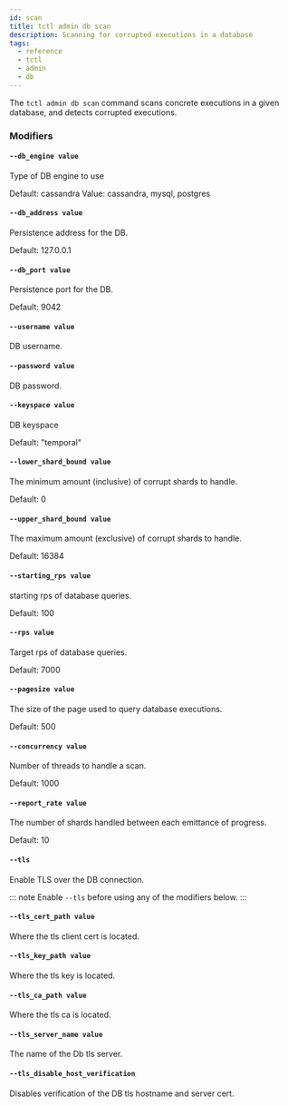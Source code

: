 ```yaml
---
id: scan
title: tctl admin db scan
description: Scanning for corrupted executions in a database
tags:
  - reference
  - tctl
  - admin
  - db
---
```


The `tctl admin db scan` command scans concrete executions in a given database, and detects corrupted executions.

### Modifiers

#### `--db_engine value`

Type of DB engine to use

Default: cassandra
Value: cassandra, mysql, postgres

#### `--db_address value`

Persistence address for the DB.

Default: 127.0.0.1

#### `--db_port value`

Persistence port for the DB.

Default: 9042

#### `--username value`

DB username.

#### `--password value`

DB password.

#### `--keyspace value`

DB keyspace

Default: "temporal"

#### `--lower_shard_bound value`

The minimum amount (inclusive) of corrupt shards to handle.

Default: 0

#### `--upper_shard_bound value`

The maximum amount (exclusive) of corrupt shards to handle.

Default: 16384

#### `--starting_rps value`

starting rps of database queries.

Default: 100

#### `--rps value`

Target rps of database queries.

Default: 7000

#### `--pagesize value`

The size of the page used to query database executions.

Default: 500

#### `--concurrency value`

Number of threads to handle a scan.

Default: 1000

#### `--report_rate value`

The number of shards handled between each emittance of progress.

Default: 10

#### `--tls`

Enable TLS over the DB connection.

::: note
Enable `--tls` before using any of the modifiers below.
:::

#### `--tls_cert_path value`

Where the tls client cert is located.

#### `--tls_key_path value`

Where the tls key is located.

#### `--tls_ca_path value`

Where the tls ca is located.

#### `--tls_server_name value`

The name of the Db tls server.

#### `--tls_disable_host_verification`

Disables verification of the DB tls hostname and server cert.
